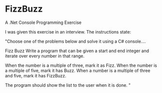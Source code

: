 # FizzBuzz
A .Net Console Programming Exercise

I was given this exercise in an interview.  The instructions state:

"Choose one of the problems below and solve it using a C# console....

Fizz Buzz
Write a program that can be given a start and end integer and iterate over every number in that range.

When the number is a multiple of three, mark it as Fizz.
When the number is a multiple of five, mark it has Buzz.
When a number is a multiple of three and five, mark it has FizzBuzz.

The program should show the list to the user when it is done. "

